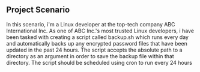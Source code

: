 ## Project Scenario
In this scenario, i'm a Linux developer at the top-tech company ABC International Inc. As one of ABC Inc.'s most trusted Linux developers, i have been tasked with creating a script called backup.sh which runs every day and automatically backs up any encrypted password files that have been updated in the past 24 hours.
The script accepts the absolute path to a directory as an argument in order to save the backup file within that directory.
The script should be scheduled using cron to run every 24 hours
